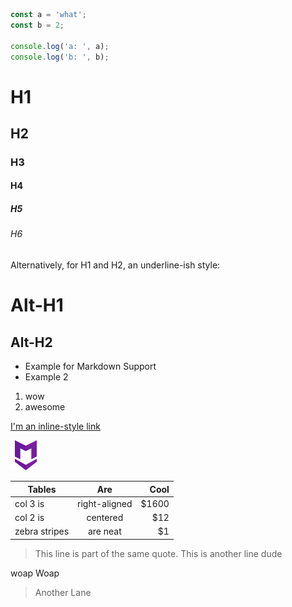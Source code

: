 ```ts
const a = 'what';
const b = 2;

console.log('a: ', a);
console.log('b: ', b);
```

# H1

## H2

### H3

#### H4

##### H5

###### H6

Alternatively, for H1 and H2, an underline-ish style:

# Alt-H1

## Alt-H2

-   Example for Markdown Support
-   Example 2

1. wow
2. awesome

[I'm an inline-style link](https://www.google.com)

![alt text](https://github.com/adam-p/markdown-here/raw/master/src/common/images/icon48.png 'Logo Title Text 1')

| Tables        |      Are      |  Cool |
| ------------- | :-----------: | ----: |
| col 3 is      | right-aligned | $1600 |
| col 2 is      |   centered    |   $12 |
| zebra stripes |   are neat    |    $1 |

> This line is part of the same quote.
> This is another line dude

woap Woap

> Another Lane
